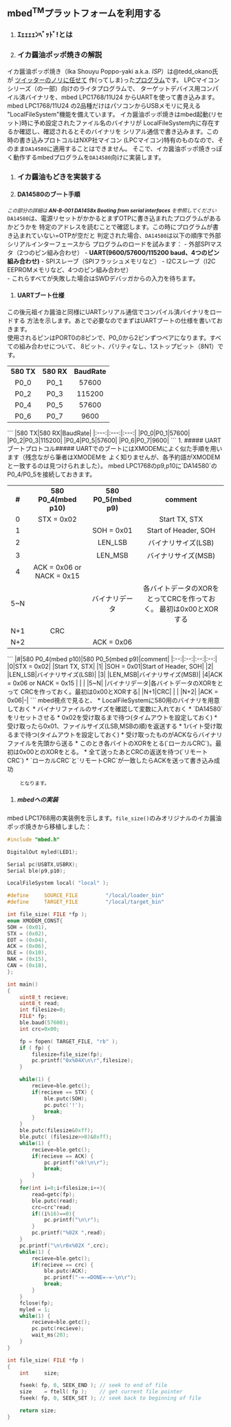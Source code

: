 ## mbed<sup>TM</sup>プラットフォームを利用する
1. ### ｴｪｪｪｪﾝﾍﾞｯﾄﾞ!とは
1. ### イカ醤油ポッポ焼きの解説
イカ醤油ポッポ焼き（Ika Shouyu Poppo-yaki a.k.a. *ISP*）は@tedd_okano氏が
[ツイッターのノリに任せて][1] 作(ってしま)った[プログラム][2]です。
LPCマイコンシリーズ（の一部）向けのライタプログラムで、
ターゲットデバイス用コンパイル済バイナリを、mbed LPC1768/11U24 からUARTを使って書き込みます。  
mbed LPC1768/11U24 の2品種だけはパソコンからUSBメモリに見える
"LocalFileSystem"機能を備えています。
イカ醤油ポッポ焼きはmbed起動(リセット)時に予め設定されたファイル名のバイナリが
LocalFileSystem内に存在するか確認し、確認されるとそのバイナリを
シリアル通信で書き込みます。この時の書き込みプロトコルはNXP社マイコン
(LPCマイコン)特有のものなので、そのまま`DA14580`に適用することはできません。
そこで、イカ醤油ポッポ焼きっぽく動作するmbedプログラムを`DA14580`向けに実装します。

1.  ### イカ醤油もどきを実装する
  1. #### DA14580のブート手順
_<sub>この部分の詳細は **AN-B-001 DA1458x Booting from serial interfaces** を参照してください</sub>_  
`DA14580`は、電源リセットがかかるとまずOTPに書き込まれたプログラムがあるかどうかを
特定のアドレスを読むことで確認します。この時にプログラムが書き込まれていない=OTPが空だと
判定された場合、`DA14580`は以下の順序で外部シリアルインターフェースから
プログラムのロードを試みます：
      - 外部SPIマスタ（2つのピン組み合わせ）
      - **UART(9600/57600/115200 baud、4つのピン組み合わせ)**
      - SPIスレーブ（SPIフラッシュメモリなど）
      - I2Cスレーブ（I2C EEPROMメモリなど、4つのピン組み合わせ）  
      - これらすべてが失敗した場合はSWDデバッガからの入力を待ちます。

  1. #### UARTブート仕様
この後元祖イカ醤油と同様にUARTシリアル通信でコンパイル済バイナリをロードする
方法を示します。あとで必要なのでまずはUARTブートの仕様を書いておきます。  
使用されるピンはPORT0の8ピンで、P0_0から2ピンずつペアになります。すべての組み合わせについて、
8ビット、パリティなし、1ストップビット（8N1）です。
<table>
  <tr>
    <td><center><b>  580 TX      </b></center></td>
    <td><center><b>  580 RX      </b></center></td>
    <td><center><b>  BaudRate    </b></center></td>
  </tr>
  <tr>
    <td><center>  P0_0    </center></td>
    <td><center>  P0_1    </center></td>
    <td><center>  57600   </center></td>
  </tr>
  <tr>
    <td><center>  P0_2    </center></td>
    <td><center>  P0_3    </center></td>
    <td><center>  115200  </center></td>
  </tr>
  <tr>
    <td><center>  P0_4    </center></td>
    <td><center>  P0_5    </center></td>
    <td><center>  57600   </center></td>
  </tr>
  <tr>
    <td><center>  P0_6    </center></td>
    <td><center>  P0_7    </center></td>
    <td><center>  9600    </center></td>
  </tr>
</table>
```
|580 TX|580 RX|BaudRate|
|:---:|:---:|:---:|
|P0_0|P0_1|57600|
|P0_2|P0_3|115200|
|P0_4|P0_5|57600|
|P0_6|P0_7|9600|
```
    1. ##### UARTブートプロトコル#####
UARTでのブートにはXMODEMによく似た手順を用います（残念ながら筆者はXMODEMを
よく知りませんが、各予約語がXMODEMと一致するのは見つけられました）。
mbed LPC1768のp9,p10に`DA14580`のP0_4/P0_5を接続しておきます。  
<table>
  <tr>
    <td><center><b>  #      </b></center></td>
    <td><center><b>  580 P0_4(mbed p10)      </b></center></td>
    <td><center><b>  580 P0_5(mbed p9)    </b></center></td>
    <td><center><b>  comment    </b></center></td>
  </tr>
  <tr>
    <td><center>  0    </center></td>
    <td><center>  STX = 0x02    </center></td>
    <td><center>      </center></td>
    <td><center>  Start TX, STX   </center></td>
  </tr>
  <tr>
    <td><center>  1    </center></td>
    <td><center>      </center></td>
    <td><center>  SOH = 0x01    </center></td>
    <td><center>  Start of Header, SOH  </center></td>
  </tr>
  <tr>
    <td><center>  2    </center></td>
    <td><center>      </center></td>
    <td><center>  LEN_LSB    </center></td>
    <td><center>  バイナリサイズ(LSB)   </center></td>
  </tr>
  <tr>
    <td><center>  3    </center></td>
    <td><center>      </center></td>
    <td><center>  LEN_MSB    </center></td>
    <td><center>  バイナリサイズ(MSB)   </center></td>
  </tr>
  <tr>
    <td><center>  4    </center></td>
    <td><center>  ACK = 0x06 or NACK = 0x15    </center></td>
    <td><center>      </center></td>
    <td><center>      </center></td>
  </tr>
  <tr>
    <td><center>  5~N    </center></td>
    <td><center>      </center></td>
    <td><center>   バイナリデータ   </center></td>
    <td><center>   各バイトデータのXORをとってCRCを作っておく。
最初は0x00とXORする   
    </center></td>
  </tr>
  <tr>
    <td><center>  N+1    </center></td>
    <td><center>  CRC    </center></td>
    <td><center>      </center></td>
    <td><center>      </center></td>
  </tr>
  <tr>
    <td><center>  N+2    </center></td>
    <td><center>      </center></td>
    <td><center>  ACK = 0x06    </center></td>
    <td><center>      </center></td>
  </tr>
</table>
```
|#|580 P0_4(mbed p10)|580 P0_5(mbed p9)|comment|
|:--:|:--:|:--:|:--:|
|0|STX = 0x02| |Start TX, STX|
|1| |SOH = 0x01|Start of Header, SOH|
|2| |LEN_LSB|バイナリサイズ(LSB)|
|3| |LEN_MSB|バイナリサイズ(MSB)|
|4|ACK = 0x06 or NACK = 0x15 | | |
|5~N| |バイナリデータ|各バイトデータのXORをとって CRCを作っておく。最初は0x00とXORする|
|N+1|CRC| | |
|N+2| |ACK = 0x06|-|
```
mbed視点で見ると、
        * LocalFileSystemに580用のバイナリを用意しておく
        * バイナリファイルのサイズを確認して変数に入れておく
        * `DA14580`をリセットさせる
        * 0x02を受け取るまで待つ(タイムアウトを設定しておく)
          * 受け取ったら0x01、ファイルサイズ(LSB,MSBの順)を返送する
          * 1バイト受け取るまで待つ(タイムアウトを設定しておく)
            * 受け取ったものがACKならバイナリファイルを先頭から送る
            * このとき各バイトのXORをとる(`ローカルCRC`)。最初は0x00とのXORをとる。
            * 全て送ったあとCRCの返送を待つ(`リモートCRC`)
            * `ローカルCRC`と`リモートCRC`が一致したらACKを送って書き込み成功  

        となります。

  1. ##### mbedへの実装
mbed LPC1768用の実装例を示します。`file_size()`のみオリジナルのイカ醤油ポッポ焼きから移植しました：

<div class="pagebreak"></div>

```c++
#include "mbed.h"

DigitalOut myled(LED1);

Serial pc(USBTX,USBRX);
Serial ble(p9,p10);

LocalFileSystem local( "local" );

#define     SOURCE_FILE         "/local/loader_bin"
#define     TARGET_FILE         "/local/target_bin"

int file_size( FILE *fp );
enum XMODEM_CONST{
SOH = (0x01),
STX = (0x02),
EOT = (0x04),
ACK = (0x06),
DLE = (0x10),
NAK = (0x15),
CAN = (0x18),
};

int main()
{
    uint8_t recieve;
    uint8_t read;
    int filesize=0;
    FILE* fp;
    ble.baud(57600);
    int crc=0x00;

    fp = fopen( TARGET_FILE, "rb" );
    if ( fp) {
        filesize=file_size(fp);
        pc.printf("0x%04X\n\r",filesize);
    }

    while(1) {
        recieve=ble.getc();
        if(recieve == STX) {
            ble.putc(SOH);
            pc.putc('!');
            break;
        }
    }
    ble.putc(filesize&0xff);
    ble.putc( (filesize>>8)&0xff);
    while(1) {
        recieve=ble.getc();
        if(recieve == ACK) {
            pc.printf("ok!\n\r");
            break;
        }
    }
    for(int i=0;i<filesize;i++){
        read=getc(fp);
        ble.putc(read);
        crc=crc^read;
        if((i%16)==0){
            pc.printf("\n\r");
        }
        pc.printf("%02X ",read);
    }
    pc.printf("\n\r0x%02X ",crc);
    while(1) {
        recieve=ble.getc();
        if(recieve == crc) {
            ble.putc(ACK);
            pc.printf("-=-=DONE=-=-\n\r");
            break;
        }
    }
    fclose(fp);
    myled = 1;
    while(1) {
        recieve=ble.getc();
        pc.putc(recieve);
        wait_ms(20);
    }
}

int file_size( FILE *fp )
{
    int     size;

    fseek( fp, 0, SEEK_END ); // seek to end of file
    size    = ftell( fp );    // get current file pointer
    fseek( fp, 0, SEEK_SET ); // seek back to beginning of file

    return size;
}

```

[1]: https://developer.mbed.org/users/okano/notebook/how_the_ika_shouyu_poppo_yaki_born/
[2]: https://developer.mbed.org/users/okano/code/ika_shouyu_poppoyaki/wiki/Homepage

